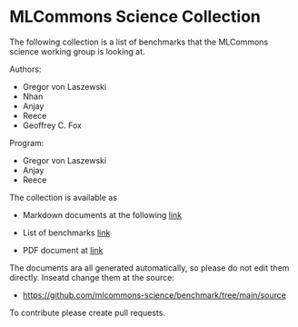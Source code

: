 # MLCommons Science Collection

The following collection is a list of benchmarks that the MLCommons science working group is looking at.

Authors: 
* Gregor von Laszewski
* Nhan
* Anjay
* Reece
* Geoffrey C. Fox

Program:
* Gregor von Laszewski
* Anjay
* Reece

The collection is available as

* Markdown documents at the following [link](markdown.md)
* List of benchmarks [link](benchmarks/markdown.md)

* PDF document at [link](benchmarks.pdf)

The documents ara all generated automatically, so please do not edit them directly. Inseatd change them at the source:

* <https://github.com/mlcommons-science/benchmark/tree/main/source>

To contribute please create pull requests.
